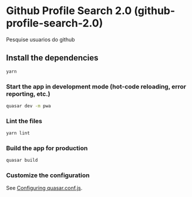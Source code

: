 # Github Profile Search 2.0 (github-profile-search-2.0)

Pesquise usuarios do github

## Install the dependencies
```bash
yarn
```

### Start the app in development mode (hot-code reloading, error reporting, etc.)
```bash
quasar dev -m pwa
```

### Lint the files
```bash
yarn lint
```

### Build the app for production
```bash
quasar build
```

### Customize the configuration
See [Configuring quasar.conf.js](https://quasar.dev/quasar-cli/quasar-conf-js).
